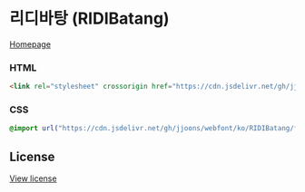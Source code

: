 # 리디바탕 (RIDIBatang)

[Homepage](https://ridicorp.com/ridibatang/)

### HTML
```html
<link rel="stylesheet" crossorigin href="https://cdn.jsdelivr.net/gh/jjoons/webfont/ko/RIDIBatang/font.min.css" />
```

### CSS
```css
@import url("https://cdn.jsdelivr.net/gh/jjoons/webfont/ko/RIDIBatang/font.min.css");
```

## License
[View license](LICENSE.txt)
